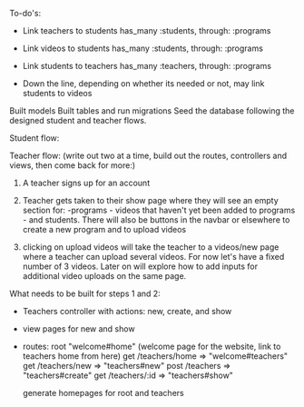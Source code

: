 To-do's:

* Link teachers to students
    has_many :students, through: :programs
* Link videos to students
    has_many :students, through: :programs
* Link students to teachers
    has_many :teachers, through: :programs

* Down the line, depending on whether its needed or not, may link students to videos

Built models
Built tables and run migrations
Seed the database following the designed student and teacher flows.

Student flow:


Teacher flow: (write out two at a time, build out the routes, controllers and views, then come back for more:)

1. A teacher signs up for an account
    
2. Teacher gets taken to their show page where they will see an empty section
    for: 
        -programs 
        - videos that haven't yet been added to programs
        - and students.
    There will also be buttons in the navbar or elsewhere to create a new program and to upload videos

3. clicking on upload videos will take the teacher to a videos/new page
    where a teacher can upload several videos. For now let's have a fixed number of 3 videos. Later on will explore how to add inputs for additional video uploads on the same page. 

What needs to be built for steps 1 and 2:

- Teachers controller with actions: new, create, and show
- view pages for new and show
- routes:
    root "welcome#home" (welcome page for the website, link to teachers home from here)
    get /teachers/home => "welcome#teachers"
    get /teachers/new => "teachers#new"
    post /teachers => "teachers#create"
    get /teachers/:id => "teachers#show"


    

  generate homepages for root and teachers

